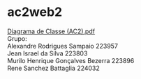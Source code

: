 # ac2web2
[Diagrama de Classe (AC2).pdf](https://github.com/user-attachments/files/17759079/Diagrama.de.Classe.AC2.pdf)<br>
Grupo:<br>
Alexandre Rodrigues Sampaio 223957<br>
Jean Israel da Silva 223803<br>
Murilo Henrique Gonçalves Bezerra 223896<br>
Rene Sanchez Battaglia 224032<br>
